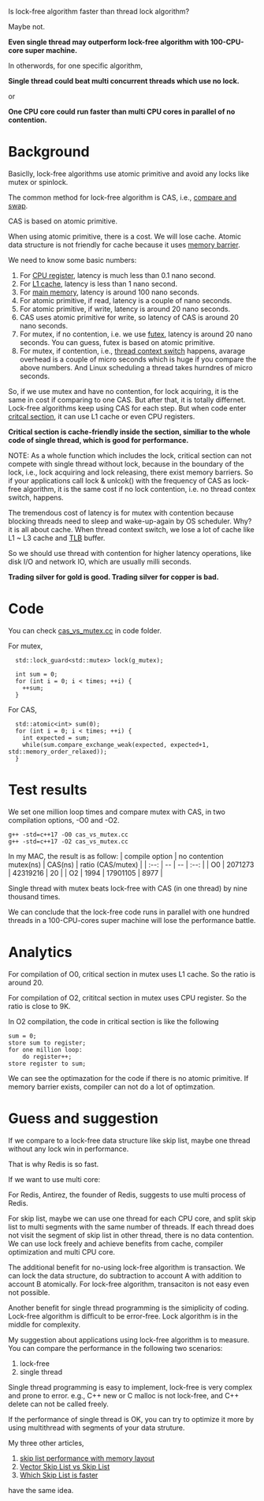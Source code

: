 Is lock-free algorithm faster than thread lock algorithm? 

Maybe not.

**Even single thread may outperform lock-free algorithm with 100-CPU-core super machine.**

In otherwords, for one specific algorithm,

**Single thread could beat multi concurrent threads which use no lock.**

or

**One CPU core could run faster than multi CPU cores in parallel of no contention.**

# Background

Basiclly, lock-free algorithms use atomic primitive and avoid any locks like mutex or spinlock.

The common method for lock-free algorithm is CAS, i.e., [compare and swap](https://en.wikipedia.org/wiki/Compare-and-swap).

CAS is based on atomic primitive.

When using atomic primitive, there is a cost. We will lose cache. Atomic data structure is not friendly for cache because it uses [memory barrier](https://en.wikipedia.org/wiki/Memory_barrier).

We need to know some basic numbers:

1. For [CPU register](https://en.wikipedia.org/wiki/Processor_register), latency is much less than 0.1 nano second.
2. For [L1 cache](https://en.wikipedia.org/wiki/CPU_cache), latency is less than 1 nano second.
3. For [main memory](https://en.wikipedia.org/wiki/Computer_memory), latency is around 100 nano seconds.
4. For atomic primitive, if read, latency is a couple of nano seconds.
5. For atomic primitive, if write, latency is around 20 nano seconds.
6. CAS uses atomic primitive for write, so latency of CAS is around 20 nano seconds.
7. For mutex, if no contention, i.e. we use [futex](https://en.wikipedia.org/wiki/Futex), latency is around 20 nano seconds. You can guess, futex is based on atomic primitive.
8. For mutex, if contention, i.e., [thread context switch](https://en.wikipedia.org/wiki/Context_switch) happens, avarage overhead is a couple of micro seconds which is huge if you compare the above numbers. And Linux scheduling a thread takes hurndres of micro seconds. 

So, if we use mutex and have no contention, for lock acquiring, it is the same in cost if comparing to one CAS. But after that, it is totally differnet. Lock-free algorithms keep using CAS for each step. But when code enter [critcal section](https://en.wikipedia.org/wiki/Critical_section), it can use L1 cache or even CPU registers.

**Critical section is cache-friendly inside the section, similiar to the whole code of single thread, which is good for performance.**

NOTE: As a whole function which includes the lock, critical section can not compete with single thread without lock, because in the boundary of the lock, i.e., lock acquiring and lock releasing, there exist memory barriers. So if your applications call lock & unlcok() with the frequency of CAS as lock-free algorithm, it is the same cost if no lock contention, i.e. no thread contex switch, happens.  

The tremendous cost of latency is for mutex with contention because blocking threads need to sleep and wake-up-again by OS scheduler. Why? it is all about cache. When thread context switch, we lose a lot of cache like L1 ~ L3 cache and [TLB](https://en.wikipedia.org/wiki/Translation_lookaside_buffer) buffer.

So we should use thread with contention for higher latency operations, like disk I/O and network IO, which are usually milli seconds.

**Trading silver for gold is good. Trading silver for copper is bad.**

# Code

You can check [cas_vs_mutex.cc](https://github.com/szstonelee/elephant_eye_c_plusplus/blob/master/code/cas_vs_mutex.cc) in code folder.

For mutex, 
```
  std::lock_guard<std::mutex> lock(g_mutex);

  int sum = 0;
  for (int i = 0; i < times; ++i) {
    ++sum;
  }
```

For CAS,
```
  std::atomic<int> sum(0);
  for (int i = 0; i < times; ++i) {
    int expected = sum;
    while(sum.compare_exchange_weak(expected, expected+1, std::memory_order_relaxed));
  }
```

# Test results

We set one million loop times and compare mutex with CAS, in two compilation options, -O0 and -O2.
```
g++ -std=c++17 -O0 cas_vs_mutex.cc
g++ -std=c++17 -O2 cas_vs_mutex.cc
```

In my MAC, the result is as follow:
| compile option | no contention mutex(ns) | CAS(ns) | ratio (CAS/mutex) | 
| :--: | -- | -- | :--: |
| O0 | 2071273 | 42319216 | 20 |
| O2 | 1994 | 17901105 | 8977 |

Single thread with mutex beats lock-free with CAS (in one thread) by nine thousand times. 

We can conclude that the lock-free code runs in parallel with one hundred threads in a 100-CPU-cores super machine will lose the performance battle. 

# Analytics

For compilation of O0, critical section in mutex uses L1 cache. So the ratio is around 20.

For compilation of O2, crititcal section in mutex uses CPU register. So the ratio is close to 9K.

In O2 compilation, the code in critical section is like the following

```
sum = 0;
store sum to register;
for one million loop:
    do register++;
store register to sum;
```

We can see the optimazation for the code if there is no atomic primitive. If memory barrier exists, compiler can not do a lot of optimzation.

# Guess and suggestion

If we compare to a lock-free data structure like skip list, maybe one thread without any lock win in performance.

That is why Redis is so fast.

If we want to use multi core:

For Redis, Antirez, the founder of Redis, suggests to use multi process of Redis.

For skip list, maybe we can use one thread for each CPU core, and split skip list to multi segments with the same number of threads. If each thread does not visit the segment of skip list in other thread, there is no data contention. We can use lock freely and achieve benefits from cache, compiler optimization and multi CPU core.

The additional benefit for no-using lock-free algorithm is transaction. We can lock the data structure, do subtraction to account A with addition to account B atomically. For lock-free algorithm, transaciton is not easy even not possible.   

Another benefit for single thread programming is the simiplicity of coding. Lock-free algorithm is difficult to be error-free. Lock algorithm is in the middle for complexity.

My suggestion about applications using lock-free algorithm is to measure. You can compare the performance in the following two scenarios:

1. lock-free
2. single thread

 Single thread programming is easy to implement, lock-free is very complex and prone to error. e.g., C++ new or C malloc is not lock-free, and C++ delete can not be called freely.

If the performance of single thread is OK, you can try to optimize it more by using multithread with segments of your data struture.

My three other articles, 

1. [skip list performance with memory layout](skip_list_performance_with_memory.md)
2. [Vector Skip List vs Skip List](vector_skip_list.md)
3. [Which Skip List is faster](which_skip_list_is_faster.md)

have the same idea.



